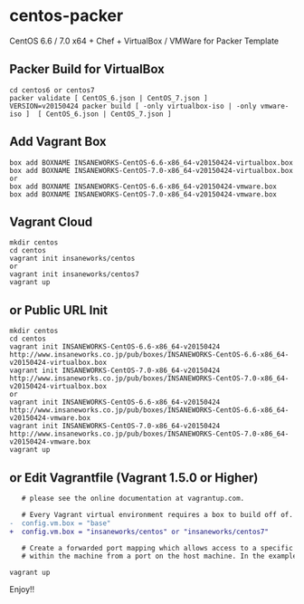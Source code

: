 centos-packer
=============

CentOS 6.6 / 7.0 x64 + Chef + VirtualBox / VMWare for Packer Template

## Packer Build for VirtualBox

```
cd centos6 or centos7
packer validate [ CentOS_6.json | CentOS_7.json ]
VERSION=v20150424 packer build [ -only virtualbox-iso | -only vmware-iso ]  [ CentOS_6.json | CentOS_7.json ]
```

## Add Vagrant Box

```
box add BOXNAME INSANEWORKS-CentOS-6.6-x86_64-v20150424-virtualbox.box
box add BOXNAME INSANEWORKS-CentOS-7.0-x86_64-v20150424-virtualbox.box
or
box add BOXNAME INSANEWORKS-CentOS-6.6-x86_64-v20150424-vmware.box
box add BOXNAME INSANEWORKS-CentOS-7.0-x86_64-v20150424-vmware.box
```

## Vagrant Cloud

```
mkdir centos
cd centos
vagrant init insaneworks/centos
or
vagrant init insaneworks/centos7
vagrant up
```


## or Public URL Init

```
mkdir centos
cd centos
vagrant init INSANEWORKS-CentOS-6.6-x86_64-v20150424 http://www.insaneworks.co.jp/pub/boxes/INSANEWORKS-CentOS-6.6-x86_64-v20150424-virtualbox.box
vagrant init INSANEWORKS-CentOS-7.0-x86_64-v20150424 http://www.insaneworks.co.jp/pub/boxes/INSANEWORKS-CentOS-7.0-x86_64-v20150424-virtualbox.box
or
vagrant init INSANEWORKS-CentOS-6.6-x86_64-v20150424 http://www.insaneworks.co.jp/pub/boxes/INSANEWORKS-CentOS-6.6-x86_64-v20150424-vmware.box
vagrant init INSANEWORKS-CentOS-7.0-x86_64-v20150424 http://www.insaneworks.co.jp/pub/boxes/INSANEWORKS-CentOS-7.0-x86_64-v20150424-vmware.box
vagrant up
```

## or Edit Vagrantfile (Vagrant 1.5.0 or Higher)

```diff
   # please see the online documentation at vagrantup.com.

   # Every Vagrant virtual environment requires a box to build off of.
-  config.vm.box = "base"
+  config.vm.box = "insaneworks/centos" or "insaneworks/centos7"

   # Create a forwarded port mapping which allows access to a specific port
   # within the machine from a port on the host machine. In the example below,
```

```
vagrant up
```

Enjoy!!
